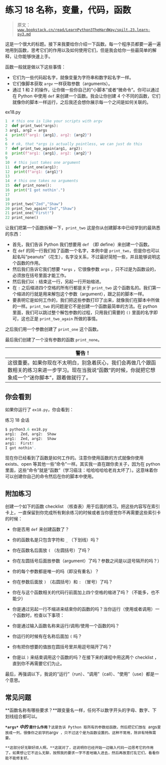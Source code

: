 # 练习 18 名称，变量，代码，函数

> 原文：[`www.bookstack.cn/read/LearnPython3TheHardWay/spilt.23.learn-py3.md`](https://www.bookstack.cn/read/LearnPython3TheHardWay/spilt.23.learn-py3.md)

这是一个很大的标题。接下来我要给你介绍一下函数。每一个程序员都要一遍一遍地用到函数，思考它们的作用以及如何使用它们，但是我会给你一些最简单的解释，让你能够快速上手。

函数一般就是做以下这些事情：

*   它们为一些代码起名字，就像变量为字符串和数字起名字一样。
*   它们像脚本获取 `argv` 一样获取参数（arguments）。
*   通过 1 和 2 的操作，让你做一些你自己的“小脚本”或者“微命令”。你可以通过在 Python 中使用 `def` 来创建一个函数。我会让你创建 4 个不同的函数，它们就像你的脚本一样运行，之后我还会想你展示每一个之间是如何关联的。

ex18.py

```py
1  # this one is like your scripts with argv
2  def print_two(*args):
3 arg1, arg2 = args
4  print(f"arg1: {arg1}, arg2: {arg2}")
5
6  # ok, that *args is actually pointless, we can just do this
7  def print_two_again(arg1, arg2):
8  print(f"arg1: {arg1}, arg2: {arg2}")
9
10  # this just takes one argument
11  def print_one(arg1):
12  print(f"arg1: {arg1}")
13
14  # this one takes no arguments
15  def print_none():
16  print("I got nothin'.")
17
18
19 print_two("Zed","Shaw")
20 print_two_again("Zed","Shaw")
21 print_one("First!")
22 print_none()
```

让我们把第一个函数拆解一下，`print_two` 这是你从创建脚本中已经学到的最熟悉的东西：

*   首先，我们告诉 Python 我们想要用 `def` （即 define）来创建一个函数。
*   在 `def` 的同一行我们给了函数一个名字，本例中是 `print_two`，但是你也可以起名叫“peanuts”（花生），名字没关系，不过最好简短一些，并且能够说明这个函数的作用。
*   然后我们告诉它我们想要 `*args` ，它很像参数 `args` ，只不过是为函数设的，必须放在括号里面才能工作。
*   然后我们以 `:` 结束这一行，另起一行开始缩进。
*   在 `:` 之后缩进四个空格的所有行都是关于 `print_two` 这个函数名的。我们第一个缩进的行就是用来解包这个参数（argument），跟之前的脚本一样。
*   要表明它是如何工作的，我们把这些参数打印了出来，就像我们在脚本中所做的一样。`print_two` 的问题是它不是创建一个函数最简单的方法。在 python 里面，我们可以跳过整个解包参数的过程，只用我们需要的 `()` 里面的名字即可，这也正是 `print_two_again` 所做的事情。

之后我们用一个参数创建了 `print_one` 这个函数。

最后我们创建了一个没有参数的函数 `print_none`。

| 警告！ |
| --- |
| 这很重要。如果你现在不太明白，别急着灰心，我们会再做几个跟函数相关的练习来进一步学习。现在当我说“函数”的时候，你就把它想象成一个“迷你脚本”，跟着做就行了。 |

## 你会看到

如果你运行了 `ex18.py`，你会看到：

练习 18 会话

```py
$ python3.6 ex18.py
arg1:  Zed, arg2:  Shaw
arg1:  Zed, arg2:  Shaw
arg1:  First!
I got nothin'.
```

现在你已经看到了函数是如何工作的。注意你使用函数的方式就像你使用 exists、open 等其他一些“命令”一样。其实我一直在跟你卖关子，因为在 python 里面，这些“命令”就是“函数”（学习癌注：哈哈哈哈哈老肖太坏了）。这意味着你可以创建你自己的命令然后在你的脚本中使用。

## 附加练习

创建一个如下的函数 checklist （核查表）用于后面的练习。把这些内容写在索引卡上，一直保留到你完成所有剩余练习的时候或者当你感觉你不再需要这些索引卡的时候：

*   你是否用 `def` 来创建函数了？
*   你的函数名是只包含字符和 `_` （下划线）吗？
*   你在函数名后面放 `(` （左圆括号）了吗？
*   你在左圆括号后面放参数（argument）了吗？参数之间是以逗号隔开的吗？）
*   你的每个参数都是唯一的吗（即没有重名）？
*   你在参数后面放 `)` （右圆括号）和 `:` （冒号）了吗？
*   你在与这个函数相关的代码行前面加上四个空格的缩进了吗？（不能多，也不能少）
*   你是通过另起一行不缩进来结束你的函数的吗？当你运行（使用或者调用）一个函数时，检查以下事项：

*   你是通过输入函数名称来运行/调用/使用一个函数的吗？

*   你运行的时候有在名称后面加 `(` 吗？
*   你有把你想要的值放在圆括号里并用逗号隔开了吗？
*   你是以 `)` 来结束调用这个函数的吗？在接下来的课程中用这两个 checklist ，直到你不再需要它们为止。

最后，再强调以下，我说的“运行”（run）、“调用”（call）、“使用”（use）都是一个意思。

## 常见问题

**函数名称有哪些要求？**跟变量名一样，任何不以数字开头的字母、数字、下划线组合都可以。

**`*args*` *中的* `是什么作用？`**`这是告诉 Python 取所有的参数给函数，然后把它们放在 `args` 里放成一列，很像你之前学的 `argv` ，只不过这个是为函数设置的。这种不常用，除非有特殊需要。`

 `**这部分好无聊好烦人啊。**这就对了，这说明你已经开始一边输入代码一边思考它的作用了。如果想让它不这么无聊，按照我的要求一字不差地输入进去，然后再故意打乱它们，看看你能不能修复好。`
